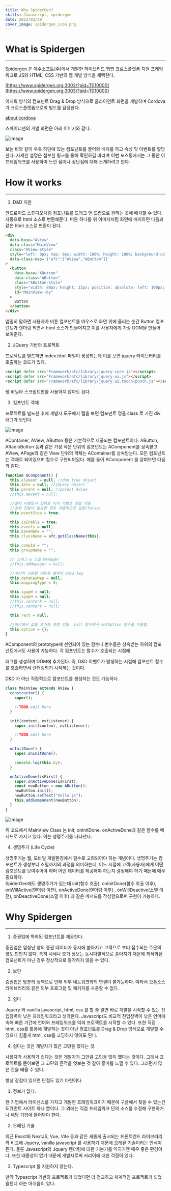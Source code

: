 ```yaml
---
title: Why SpiderGen?
skills: Javascript, spidergen
date: 2023/03/29
cover_image: spidergen_icon.png
---
```


# **What is Spidergen**

---

Spidergen 은 아수소프트(주)에서 개발한 하이브리드 웹앱 크로스플랫폼 지원 프레임워크로 JS와 HTML, CSS 기반의 웹 개발 방식을 채택한다.

[https://www.spidergen.org:3003/?pid=T010000](https://www.spidergen.org:3003/?pid=T010000)

이지윅 방식의 컴포넌트 Drag & Drop 방식으로 클라이언트 화면을 개발하며 Cordova 가 크로스플랫폼으로의 빌드를 담당한다.

[about cordova](https://ko.wikipedia.org/wiki/%EC%95%84%ED%8C%8C%EC%B9%98_%EC%BD%94%EB%8F%84%EB%B0%94)

스파이더젠의 개발 화면은 아래 이미지와 같다.

![image](/images/13_1.png)

보는 바와 같이 우측 하단에 있는 컴포넌트를 끌어와 배치를 하고 속성 및 이벤트를 할당한다. 자세한 설명은 첨부한 링크를 통해 확인하길 바라며 이번 포스팅에서는 그 동안 이 프레임워크를 사용하며 느낀 점이나 장단점에 대해 소개하려고 한다.

# How it works

---

1. D&D 지원

안드로이드 스튜디오처럼 컴포넌트를 드래그 앤 드랍으로 원하는 곳에 배치할 수 있다. 자동으로 html 소스로 변환해준다. 버튼 하나를 위 이미지처럼 화면에 배치하면 다음과 같은 html 소스로 변환이 된다.

```html
<div
  data-base="AView"
  data-class="MainView"
  class="AView-Style"
  style="left: 0px; top: 0px; width: 100%; height: 100%; background-color: rgb(239, 239, 239); position: absolute;"
  data-class-map='{"afc":["AView","AButton"]}'
>
  <button
    data-base="AButton"
    data-class="AButton"
    class="AButton-Style"
    style="width: 80px; height: 22px; position: absolute; left: 100px; top: 100px;"
    id="MainView--by"
  >
    Button
  </button>
</div>
```

엄밀히 말하면 사용자가 버튼 컴포넌트를 마우스로 화면 위에 올리는 순간 Button 컴포넌트가 렌더링 되면서 html 소스가 만들어지고 이를 사용자에게 가상 DOM을 만들어 보여준다.

2. JQuery 기반의 프로젝트

프로젝트를 빌드하면 index.html 파일이 생성되는데 이를 보면 jquery 라이브러리를 호출하는 코드가 있다.

```html
<script defer src="Framework/afc/library/jquery-core.js"></script>
<script defer src="Framework/afc/library/jquery-ui.js"></script>
<script defer src="Framework/afc/library/jquery.ui.touch-punch.js"></script>
```

쌩 바닐라 스크립트만을 사용하지 않아도 된다.

3. 컴포넌트 객체

프로젝트를 빌드한 후에 개발자 도구에서 <Elements> 탭을 보면 컴포넌트 명을 class 로 가진 div 태그가 보인다.

![image](/images/13_2.png)

AContainer, AView, AButton 등은 기본적으로 제공되는 컴포넌트이다. AButton, ARadioButton 등과 같은 가장 작은 단위의 컴포넌트는 AComponent를 상속받고 AView, APage와 같은 View 단위의 객체는 AContainer를 상속받는다.
모든 컴포넌트는 객체로 되어있으며 함수로 구현되어있다.
예를 들어 AComponent 를 살펴보면 다음과 같다.

```javascript
function AComponent() {
  this.element = null; //dom tree object
  this.$ele = null; //jQuery object
  this.parent = null; //parent AView
  //this.aevent = null;

  //클릭 이벤트시 상위로 터치 이벤트 전달 막음
  //상위 전달이 필요한 경우 개별적으로 설정(false)
  this.eventStop = true;

  this.isEnable = true;
  this.events = null;
  this.baseName = "";
  this.className = afc.getClassName(this);

  this.compId = "";
  this.groupName = "";

  // 드래그 & 드랍 Manager
  //this.ddManager = null;

  //자신이 사용할 네트웍 블럭의 data key
  this.dataKeyMap = null;
  this.mappingType = 0;

  this.sgapW = null;
  this.sgapH = null;
  //this.centerX = null;
  //this.centerY = null;

  this.rect = null;

  //여기에서 값을 초기화 하면 안됨. init 함수에서 setOption 함수를 이용함.
  this.option = {};
}
```

AComponent의 prototype에 선언되어 있는 함수나 변수들은 상속받는 하위의 컴포넌트에서도 사용이 가능하다.
각 컴포넌트는 함수가 호출되는 시점에 <div> 태그를 생성하며 DOM에 추가된다. 즉, D&D 이벤트가 발생하는 시점에 컴포넌트 함수를 호출하면서 렌더링되기 시작하는 것이다.

D&D 가 아닌 직접적으로 컴포넌트를 생성하는 것도 가능하다.

```javascript
class MainView extends AView {
  constructor() {
    super();

    //TODO:edit here
  }

  init(context, evtListener) {
    super.init(context, evtListener);

    //TODO:edit here
  }

  onInitDone() {
    super.onInitDone();

    console.log(this.by);
  }

  onActiveDone(isFirst) {
    super.onActiveDone(isFirst);
    const newButton = new AButton();
    newButton.init();
    newButton.setText("hello js");
    this.addComponent(newButton);
  }
}
```

![image](/images/13_3.png)

위 코드에서 MainView Class 는 init, onInitDone, onActiveDone과 같은 함수를 메서드로 가지고 있다. 이는 생명주기를 나타낸다.

4. 생명주기 (Life Cycle)

생명주기는 웹, 모바일 개발환경에서 필수로 고려되어야 하는 개념이다. 생명주기는 컴포넌트가 생성부터 소멸까지의 과정을 의미하는데, 어느 시점에 고객(사용자)에게 어떤 컴포넌트를 보여주어야 하며 어떤 데이터를 제공해야 하는지 결정해야 하기 때문에 매우 중요하다.  
SpiderGen에도 생명주기가 있는데 init(함수 호출), onInitDone(함수 호출 이후), onWillActive(렌더링 이전), onActiveDone(렌더링 이후) , onWillDeactive(소멸 이전), onDeactiveDone(소멸 이후) 과 같은 메서드를 작성함으로써 구현이 가능하다.

# Why Spidergen

---

1. 증권업에 특화된 컴포넌트를 제공한다.

증권업은 엄청난 양의 증권 데이터가 동시에 쏟아지고 고객으로 부터 접수되는 주문의 양도 만만치 않다. 특히 시세나 호가 정보는 동시다발적으로 쏟아지기 때문에 최적화된 컴포넌트가 아닌 경우 정상적으로 동작하지 않을 수 있다.

2. 보안

증권업은 망분리 정책으로 인해 외부 네트워크와의 연결이 불가능하다. 따라서 오픈소스 라이브러리와 같은 외부 프로그램 및 패키지를 사용할 수 없다.

3. 쉽다

Jquery 와 vanilla javascript, html, css 를 할 줄 알면 바로 개발을 시작할 수 있는 진입장벽이 낮은 프레임워크라고 생각한다. Javascript도 비교적 진입장벽이 낮은 언어에 속해 빠른 기간에 언어와 프레임워크를 익혀 프로젝트를 시작할 수 있다. 또한 직접 html, css를 활용해 개발하는 것이 아닌 컴포넌트를 Drag & Drop 방식으로 개발할 수 있으니 힘들게 html, css를 코딩하지 않아도 된다.

4. 쉽다는 것은 개발자가 많은 고민을 했다는 것.

사용자가 사용하기 쉽다는 것은 개발자가 그만큼 고민을 많이 했다는 것이다. 그래서 프로젝트를 뜯어보면 그 고민의 흔적을 엿보는 것 같아 흥미를 느낄 수 있다. 그러면서 많은 것을 배울 수 있다.

항상 장점이 있으면 단점도 있기 마련이다.

1. 정보가 없다.

한 기업에서 라이센스를 가지고 개발한 프레임워크이기 때문에 구글에서 찾을 수 있는건 도큐먼트 사이트 하나 뿐이다. 그 외에는 직접 프레임워크 단의 소스를 수정해 구현하거나 해당 기업에 물어봐야 한다.

2. 오래된 기술

최근 React와 NextJS, Vue, Vite 등과 같은 새롭게 출시되는 프론트엔드 라이브러리와 비교해 Jquery, vanilla javascript 를 사용하기 때문에 오래된 기술이라는 인식이 든다. 물론 Javascript와 Jquery 렌더링에 대한 기본기를 익히기엔 매우 좋은 환경이다. 또한 대중성이 없기 때문에 개발자로써 커리어에 대한 걱정이 있다.

3. Typescript 를 지원하지 않는다.

만약 Typescript 기반의 프로젝트가 되었다면 더 정교하고 체계적인 프로젝트가 되었을텐데 하는 아쉬움이 있다.
